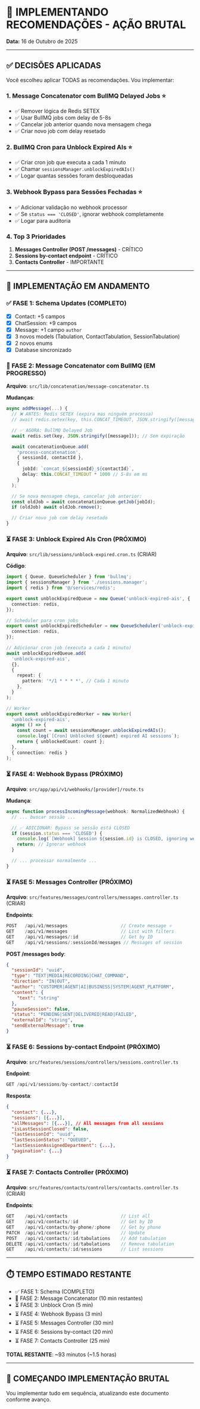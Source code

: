 # 🚀 IMPLEMENTANDO RECOMENDAÇÕES - AÇÃO BRUTAL

**Data:** 16 de Outubro de 2025

---

## ✅ DECISÕES APLICADAS

Você escolheu aplicar TODAS as recomendações. Vou implementar:

### **1. Message Concatenator com BullMQ Delayed Jobs** ⭐
- ✅ Remover lógica de Redis SETEX
- ✅ Usar BullMQ jobs com delay de 5-8s
- ✅ Cancelar job anterior quando nova mensagem chega
- ✅ Criar novo job com delay resetado

### **2. BullMQ Cron para Unblock Expired AIs** ⭐
- ✅ Criar cron job que executa a cada 1 minuto
- ✅ Chamar `sessionsManager.unblockExpiredAIs()`
- ✅ Logar quantas sessões foram desbloqueadas

### **3. Webhook Bypass para Sessões Fechadas** ⭐
- ✅ Adicionar validação no webhook processor
- ✅ Se `status === 'CLOSED'`, ignorar webhook completamente
- ✅ Logar para auditoria

### **4. Top 3 Prioridades**
1. **Messages Controller (POST /messages)** - CRÍTICO
2. **Sessions by-contact endpoint** - CRÍTICO
3. **Contacts Controller** - IMPORTANTE

---

## 🔧 IMPLEMENTAÇÃO EM ANDAMENTO

### ✅ FASE 1: Schema Updates (COMPLETO)
- [x] Contact: +5 campos
- [x] ChatSession: +9 campos
- [x] Message: +1 campo `author`
- [x] 3 novos models (Tabulation, ContactTabulation, SessionTabulation)
- [x] 2 novos enums
- [x] Database sincronizado

### 🔄 FASE 2: Message Concatenator com BullMQ (EM PROGRESSO)
**Arquivo**: `src/lib/concatenation/message-concatenator.ts`

**Mudanças**:
```typescript
async addMessage(...) {
  // ❌ ANTES: Redis SETEX (expira mas ninguém processa)
  // await redis.setex(key, this.CONCAT_TIMEOUT, JSON.stringify([message]));

  // ✅ AGORA: BullMQ Delayed Job
  await redis.set(key, JSON.stringify([message])); // Sem expiração

  await concatenationQueue.add(
    'process-concatenation',
    { sessionId, contactId },
    {
      jobId: `concat_${sessionId}_${contactId}`,
      delay: this.CONCAT_TIMEOUT * 1000 // 5-8s em ms
    }
  );

  // Se nova mensagem chega, cancelar job anterior:
  const oldJob = await concatenationQueue.getJob(jobId);
  if (oldJob) await oldJob.remove();

  // Criar novo job com delay resetado
}
```

### ⏳ FASE 3: Unblock Expired AIs Cron (PRÓXIMO)
**Arquivo**: `src/lib/sessions/unblock-expired.cron.ts` (CRIAR)

**Código**:
```typescript
import { Queue, QueueScheduler } from 'bullmq';
import { sessionsManager } from './sessions.manager';
import { redis } from '@/services/redis';

export const unblockExpiredQueue = new Queue('unblock-expired-ais', {
  connection: redis,
});

// Scheduler para cron jobs
export const unblockExpiredScheduler = new QueueScheduler('unblock-expired-ais', {
  connection: redis,
});

// Adicionar cron job (executa a cada 1 minuto)
await unblockExpiredQueue.add(
  'unblock-expired-ais',
  {},
  {
    repeat: {
      pattern: '*/1 * * * *', // Cada 1 minuto
    },
  }
);

// Worker
export const unblockExpiredWorker = new Worker(
  'unblock-expired-ais',
  async () => {
    const count = await sessionsManager.unblockExpiredAIs();
    console.log(`[Cron] Unblocked ${count} expired AI sessions`);
    return { unblockedCount: count };
  },
  { connection: redis }
);
```

### ⏳ FASE 4: Webhook Bypass (PRÓXIMO)
**Arquivo**: `src/app/api/v1/webhooks/[provider]/route.ts`

**Mudança**:
```typescript
async function processIncomingMessage(webhook: NormalizedWebhook) {
  // ... buscar sessão ...

  // ✅ ADICIONAR: Bypass se sessão está CLOSED
  if (session.status === 'CLOSED') {
    console.log(`[Webhook] Session ${session.id} is CLOSED, ignoring webhook`);
    return; // Ignorar webhook
  }

  // ... processar normalmente ...
}
```

### ⏳ FASE 5: Messages Controller (PRÓXIMO)
**Arquivo**: `src/features/messages/controllers/messages.controller.ts` (CRIAR)

**Endpoints**:
```typescript
POST   /api/v1/messages                    // Create message ⭐
GET    /api/v1/messages                    // List with filters
GET    /api/v1/messages/:id                // Get by ID
GET    /api/v1/sessions/:sessionId/messages // Messages of session
```

**POST /messages body**:
```json
{
  "sessionId": "uuid",
  "type": "TEXT|MEDIA|RECORDING|CHAT_COMMAND",
  "direction": "IN|OUT",
  "author": "CUSTOMER|AGENT|AI|BUSINESS|SYSTEM|AGENT_PLATFORM",
  "content": {
    "text": "string"
  },
  "pauseSession": false,
  "status": "PENDING|SENT|DELIVERED|READ|FAILED",
  "externalId": "string",
  "sendExternalMessage": true
}
```

### ⏳ FASE 6: Sessions by-contact Endpoint (PRÓXIMO)
**Arquivo**: `src/features/sessions/controllers/sessions.controller.ts`

**Endpoint**:
```typescript
GET /api/v1/sessions/by-contact/:contactId
```

**Resposta**:
```json
{
  "contact": {...},
  "sessions": [{...}],
  "allMessages": [{...}], // All messages from all sessions
  "isLastSessionClosed": false,
  "lastSessionId": "uuid",
  "lastSessionStatus": "QUEUED",
  "lastSessionAssignedDepartment": {...},
  "pagination": {...}
}
```

### ⏳ FASE 7: Contacts Controller (PRÓXIMO)
**Arquivo**: `src/features/contacts/controllers/contacts.controller.ts` (CRIAR)

**Endpoints**:
```typescript
GET    /api/v1/contacts                    // List all
GET    /api/v1/contacts/:id                // Get by ID
GET    /api/v1/contacts/by-phone/:phone    // Get by phone
PATCH  /api/v1/contacts/:id                // Update
POST   /api/v1/contacts/:id/tabulations    // Add tabulation
DELETE /api/v1/contacts/:id/tabulations    // Remove tabulation
GET    /api/v1/contacts/:id/sessions       // List sessions
```

---

## ⏱️ TEMPO ESTIMADO RESTANTE

- ✅ FASE 1: Schema (COMPLETO)
- 🔄 FASE 2: Message Concatenator (10 min restantes)
- ⏳ FASE 3: Unblock Cron (5 min)
- ⏳ FASE 4: Webhook Bypass (3 min)
- ⏳ FASE 5: Messages Controller (30 min)
- ⏳ FASE 6: Sessions by-contact (20 min)
- ⏳ FASE 7: Contacts Controller (25 min)

**TOTAL RESTANTE**: ~93 minutos (~1.5 horas)

---

## 🚀 COMEÇANDO IMPLEMENTAÇÃO BRUTAL

Vou implementar tudo em sequência, atualizando este documento conforme avanço.

